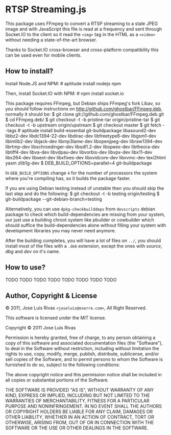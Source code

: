 RTSP Streaming.js
=================

This package uses FFmpeg to convert a RTSP streaming to a stale JPEG 
image and with JavaScript this file is read at a frequency and sent
through Socket.IO to the client so it read the `<img>` tag in the HTML
as a `<video>` without needing a state-of-the-art browser.

Thanks to Socket.IO cross-browser and cross-platform compatibility this
can be used even for mobile clients.

How to install?
---------------
Install Node.JS and NPM:
		\# aptitude install nodejs npm

Then, install Socket.IO with NPM:
		\# npm install socket.io

This package requires FFmpeg, but Debian ships FFmpeg's fork Libav, so you should follow instructions on http://github.com/ghostbar/FFmpeg.deb, normally it should be:
		$ git clone git://github.com/ghostbar/FFmpeg.deb.git
		$ cd FFmpeg.deb/
		$ git checkout -t -b pristine-tar origin/pristine-tar
		$ git checkout -t -b upstream origin/upstream
		$ git checkout master
		$ git fetch --tags
		\# aptitude install build-essential git-buildpackage libasound2-dev libbz2-dev libdc1394-22-dev libdirac-dev libfreetype6-dev libgsm1-dev libimlib2-dev libjack-dev libmp3lame-dev libopenjpeg-dev libraw1394-dev librtmp-dev libschroedinger-dev libsdl1.2-dev libspeex-dev libtheora-dev libtiff4-dev libva-dev libvdpau-dev libvorbis-dev libvpx-dev libx11-dev libx264-dev libxext-dev libxfixes-dev libxvidcore-dev libxvmc-dev texi2html yasm zlib1g-dev
		$ DEB_BUILD_OPTIONS=parallel=4 git-buildpackage

In `DEB_BUILD_OPTIONS` change `4` for the number of processors the system where you're compiling has, so it builds the package faster.

If you are using Debian testing instead of unstable then you should skip the last step and do the following:
		$ git checkout -t -b testing origin/testing
		$ git-buildpackage --git-debian-branch=testing

Alternatively, you can use `dpkg-checkbuilddeps` from `devscripts` debian package to check which build-dependencies are missing from your system, our just use a building chroot system like pbuilder or cowbuilder which should suffice the build-dependencies alone without filling your system with development libraries you may never need anymore.

After the building completes, you will have a lot of files on `../`, you should install most of the files with a `.deb` extension, except the ones with <em>source</em>, <em>dbg</em> and <em>dev</em> on it's name.

How to use?
-----------
TODO TODO TODO TODO TODO TODO TODO TODO

Author, Copyright & License
---------------------------
© 2011, Jose Luis Rivas `<joseluis@eserre.com>`, All Right Reserved.

This software is licensed under the MIT license.

Copyright © 2011 Jose Luis Rivas

Permission is hereby granted, free of charge, to any person obtaining a copy
of this software and associated documentation files (the "Software"), to deal
in the Software without restriction, including without limitation the rights
to use, copy, modify, merge, publish, distribute, sublicense, and/or sell
copies of the Software, and to permit persons to whom the Software is
furnished to do so, subject to the following conditions:

The above copyright notice and this permission notice shall be included in
all copies or substantial portions of the Software.

THE SOFTWARE IS PROVIDED "AS IS", WITHOUT WARRANTY OF ANY KIND, EXPRESS OR
IMPLIED, INCLUDING BUT NOT LIMITED TO THE WARRANTIES OF MERCHANTABILITY,
FITNESS FOR A PARTICULAR PURPOSE AND NONINFRINGEMENT. IN NO EVENT SHALL THE
AUTHORS OR COPYRIGHT HOLDERS BE LIABLE FOR ANY CLAIM, DAMAGES OR OTHER
LIABILITY, WHETHER IN AN ACTION OF CONTRACT, TORT OR OTHERWISE, ARISING FROM,
OUT OF OR IN CONNECTION WITH THE SOFTWARE OR THE USE OR OTHER DEALINGS IN
THE SOFTWARE.
